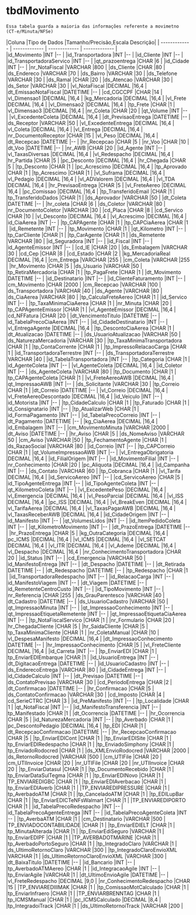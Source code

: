 <!-- TITLE: Dicionário De Dados -->
<!-- SUBTITLE: A quick summary of Dicionario De Dados -->

# tbdMovimento
	Essa tabela guarda a maioria das informações referente a movimetno (CT-e/Minuta/NFSe)

				
|Coluna 	|Tipo de Dados 	|Tamanho/Precisão,Escala 	Descrição|
| ------------- |  ------------- |  ------------- | ------------- | 			
|id_Movimento 	|INT 	|-- 	          |
|id_Transportadora 	|INT 	|-- 	          |
|id_Cliente 	|INT 	|-- 	          |
|id_TransportadoraServico 	|INT 	|-- 	          |
|qt_prazoentrega 	|CHAR 	|6 	          |
|id_Cidade 	|INT 	|-- 	          |
|nr_NotaFiscal 	|VARCHAR 	|800 	          |
|ds_Cliente 	|CHAR 	|80 	          |
|ds_Endereco 	|VARCHAR 	|70 	          |
|ds_Bairro 	|VARCHAR 	|30 	          |
|ds_Telefone 	|VARCHAR 	|30 	          |
|ds_Ramal 	|CHAR 	|20 	          |
|ds_Atencao 	|VARCHAR 	|30 	          |
|ds_Setor 	|VARCHAR 	|30 	          |
|vl_NotaFiscal 	|DECIMAL 	|16,4 	          |
|dt_EmissaoNotaFiscal 	|DATETIME 	|-- 	          |
|cd_CGCCPF 	|CHAR 	|14 	          |
|vl_Dimensao1 	|DECIMAL 	|16,4 	          |
|kg_Mercadoria 	|DECIMAL 	|16,4 	          |
|vl_Frete 	|DECIMAL 	|16,4 	          |
|vl_Dimensao2 	|DECIMAL 	|16,4 	          |
|tp_Frete 	|CHAR 	|1 	          |
|vl_Dimensao3 	|DECIMAL 	|16,4 	          |
|nr_Coleta 	|CHAR 	|20 	          |
|qt_Volume 	|INT 	|-- 	          |
|vl_ExcedenteColeta 	|DECIMAL 	|16,4 	          |
|dt_PrevisaoEntrega 	|DATETIME 	|-- 	          |
|ds_Receptor 	|VARCHAR 	|50 	          |
|vl_ExcedenteEntrega 	|DECIMAL 	|16,4 	          |
|vl_Coleta 	|DECIMAL 	|16,4 	          |
|vl_Entrega 	|DECIMAL 	|16,4 	          |
|nr_DocumentoReceptor 	|CHAR 	|15 	          |
|vl_Peso 	|DECIMAL 	|16,4 	          |
|dt_Recepcao 	|DATETIME 	|-- 	          |
|hr_Recepcao 	|CHAR 	|5 	          |
|nr_Voo 	|CHAR 	|10 	          |
|dt_Voo 	|DATETIME 	|-- 	          |
|nr_AWB 	|CHAR 	|20 	          |
|id_Agente 	|INT 	|-- 	          |
|vl_TaxasDiversas 	|DECIMAL 	|16,4 	          |
|vl_Redespacho 	|DECIMAL 	|16,4 	          |
|hr_Partida 	|CHAR 	|5 	          |
|pc_Desconto 	|DECIMAL 	|16,4 	          |
|hr_Chegada 	|CHAR 	|5 	          |
|tp_Desconto 	|CHAR 	|1 	          |
|pc_Acrescimo 	|DECIMAL 	|16,4 	          |
|tp_Aprovado 	|CHAR 	|1 	          |
|tp_Acrescimo 	|CHAR 	|1 	          |
|vl_Suframa 	|DECIMAL 	|16,4 	          |
|vl_Pedagio 	|DECIMAL 	|16,4 	          |
|vl_ADValorem 	|DECIMAL 	|16,4 	          |
|vl_TDA 	|DECIMAL 	|16,4 	          |
|hr_PrevisaoEntrega 	|CHAR 	|5 	          |
|vl_FreteAereo 	|DECIMAL 	|16,4 	          |
|pc_Comissao 	|DECIMAL 	|16,4 	          |
|tp_TransferidoEmail 	|CHAR 	|1 	          |
|tp_TransferidoDados 	|CHAR 	|1 	          |
|ds_Aprovador 	|VARCHAR 	|50 	          |
|dt_Coleta 	|DATETIME 	|-- 	          |
|hr_coleta 	|CHAR 	|6 	          |
|ds_Coletor 	|VARCHAR 	|80 	          |
|nr_DocumentoColetor 	|VARCHAR 	|30 	          |
|cd_Placa 	|CHAR 	|8 	          |
|cd_Servico 	|CHAR 	|10 	          |
|vl_Desconto 	|DECIMAL 	|16,4 	          |
|vl_Acrescimo 	|DECIMAL 	|16,4 	          |
|id_CiaAerea 	|INT 	|-- 	          |
|tp_CAPAgente 	|CHAR 	|1 	          |
|tp_CAPCiaAerea 	|CHAR 	|1 	          |
|id_Remetente 	|INT 	|-- 	          |
|tp_Movimento 	|CHAR 	|1 	          |
|qt_Kilometro 	|INT 	|-- 	          |
|tp_CarCliente 	|CHAR 	|1 	          |
|tp_CarAgente 	|CHAR 	|1 	          |
|ds_Remetente 	|VARCHAR 	|80 	          |
|id_Seguradora 	|INT 	|-- 	          |
|id_Fiscal 	|INT 	|-- 	          |
|id_AgenteEmissor 	|INT 	|-- 	          |
|cd_IE 	|CHAR 	|20 	          |
|ds_Embalagem 	|VARCHAR 	|30 	          |
|cd_Cep 	|CHAR 	|8 	          |
|cd_Estado 	|CHAR 	|2 	          |
|kg_MercadoriaReal 	|DECIMAL 	|16,4 	          |
|cm_Entrega 	|VARCHAR 	|255 	          |
|cm_Coleta 	|VARCHAR 	|255 	          |
|hr_Movimento 	|CHAR 	|5 	          |
|ds_Usuario 	|VARCHAR 	|50 	          |
|tp_RetiraMercadoria 	|CHAR 	|1 	          |
|tp_PagaFrete 	|CHAR 	|1 	          |
|dt_Movimento 	|DATETIME 	|-- 	          |
|id_Destinatario 	|INT 	|-- 	          |
|id_ClienteFaturamento 	|INT 	|-- 	          |
|cm_Movimento 	|CHAR 	|2000 	          |
|cm_Recepcao 	|VARCHAR 	|100 	          |
|ds_Transportadora 	|VARCHAR 	|40 	          |
|ds_Agente 	|VARCHAR 	|80 	          |
|ds_CiaAerea 	|VARCHAR 	|80 	          |
|tp_CalculaFreteAereo 	|CHAR 	|1 	          |
|id_Servico 	|INT 	|-- 	          |
|tp_TaxaMinimaCiaAerea 	|CHAR 	|1 	          |
|nr_Minuta 	|CHAR 	|20 	          |
|tp_CAPAgenteEmissor 	|CHAR 	|1 	          |
|vl_AgenteEmissor 	|DECIMAL 	|16,4 	          |
|cd_NFFatura 	|CHAR 	|20 	          |
|dt_VencimentoTitulo 	|DATETIME 	|-- 	          |
|id_TabelaPrecoCiaAerea 	|INT 	|-- 	          |
|id_CidadeDestinatario 	|INT 	|-- 	          |
|vl_EntregaAgente 	|DECIMAL 	|16,4 	          |
|tp_DescontoCiaAerea 	|CHAR 	|1 	          |
|dt_Atualizacao 	|DATETIME 	|-- 	          |
|ds_UsuarioAtualizacao 	|VARCHAR 	|50 	          |
|ds_NaturezaMercadoria 	|VARCHAR 	|30 	          |
|tp_TaxaMinimaTransportadora 	|CHAR 	|1 	          |
|tp_ContaCorrente 	|CHAR 	|1 	          |
|tp_ImpressoRelacaoCarga 	|CHAR 	|1 	          |
|id_TransportadoraTerrestre 	|INT 	|-- 	          |
|ds_TransportadoraTerrestre 	|VARCHAR 	|40 	          |
|id_TabelaTransportadora 	|INT 	|-- 	          |
|tp_Categoria 	|CHAR 	|1 	          |
|id_AgenteColeta 	|INT 	|-- 	          |
|vl_AgenteColeta 	|DECIMAL 	|16,4 	          |
|id_Coletor 	|INT 	|-- 	          |
|ds_AgenteColeta 	|VARCHAR 	|80 	          |
|tp_Documento 	|CHAR 	|1 	          |
|tp_CAPAgenteColeta 	|CHAR 	|1 	          |
|vl_FreteAereoAWB 	|DECIMAL 	|16,4 	          |
|qt_ImpressaoAWB 	|INT 	|-- 	          |
|ds_Solicitante 	|VARCHAR 	|30 	          |
|tp_Correio 	|CHAR 	|1 	          |
|dt_Correio 	|DATETIME 	|-- 	          |
|vl_Correio 	|DECIMAL 	|16,4 	          |
|vl_FreteAereoDescontado 	|DECIMAL 	|16,4 	          |
|id_Veiculo 	|INT 	|-- 	          |
|id_Motorista 	|INT 	|-- 	          |
|tp_CidadeCalculo 	|CHAR 	|1 	          |
|tp_Faturado 	|CHAR 	|1 	          |
|id_Consignatario 	|INT 	|-- 	          |
|tp_AtualizarWeb 	|CHAR 	|1 	          |
|id_FormaPagamento 	|INT 	|-- 	          |
|id_TabelaPrecoCorreio 	|INT 	|-- 	          |
|dt_Pagamento 	|DATETIME 	|-- 	          |
|kg_CiaAerea 	|DECIMAL 	|16,4 	          |
|id_Embalagem 	|INT 	|-- 	          |
|cm_MovimentoMinuta 	|VARCHAR 	|2000 	          |
|dt_Aviso 	|DATETIME 	|-- 	          |
|hr_Aviso 	|CHAR 	|5 	          |
|ds_NomeAviso 	|VARCHAR 	|50 	          |
|cm_Aviso 	|VARCHAR 	|50 	          |
|tp_FechamentoAgente 	|CHAR 	|1 	          |
|ds_RazaoSocial 	|VARCHAR 	|80 	          |
|id_Correio 	|INT 	|-- 	          |
|tp_CAPCorreio 	|CHAR 	|1 	          |
|qt_VolumeImpressaoAWB 	|INT 	|-- 	          |
|vl_EntregaObrigatoria 	|DECIMAL 	|16,4 	          |
|id_FilialOrigem 	|INT 	|-- 	          |
|id_MovimentoFilial 	|INT 	|-- 	          |
|nr_Conhecimento 	|CHAR 	|20 	          |
|pc_Aliquota 	|DECIMAL 	|16,4 	          |
|id_Campanha 	|INT 	|-- 	          |
|ds_Contato 	|VARCHAR 	|60 	          |
|tp_Cobranca 	|CHAR 	|1 	          |
|vl_Tarifa 	|DECIMAL 	|16,4 	          |
|id_ServicoAereo 	|INT 	|-- 	          |
|cd_ServicoAereo 	|CHAR 	|5 	          |
|id_TipoAgenteEntrega 	|INT 	|-- 	          |
|id_TipoAgenteColeta 	|INT 	|-- 	          |
|qt_KilometroColeta 	|INT 	|-- 	          |
|vl_ExcedentePeso 	|DECIMAL 	|16,4 	          |
|vl_Emergencia 	|DECIMAL 	|16,4 	          |
|vl_PesoParcial 	|DECIMAL 	|16,4 	          |
|vl_ISS 	|DECIMAL 	|16,4 	          |
|pc_ISS 	|DECIMAL 	|16,4 	          |
|vl_BreakEven 	|DECIMAL 	|16,4 	          |
|vl_TarifaAerea 	|DECIMAL 	|16,4 	          |
|vl_TaxasPagarAWB 	|DECIMAL 	|16,4 	          |
|vl_TaxasReceberAWB 	|DECIMAL 	|16,4 	          |
|id_CidadeOrigem 	|INT 	|-- 	          |
|id_Manifesto 	|INT 	|-- 	          |
|qt_VolumesLidos 	|INT 	|-- 	          |
|id_ItemPedidoColeta 	|INT 	|-- 	          |
|qt_KilometroMovimento 	|INT 	|-- 	          |
|dt_PrazoEntrega 	|DATETIME 	|-- 	          |
|hr_PrazoEntrega 	|CHAR 	|5 	          |
|kg_OutraCategoria 	|DECIMAL 	|16,4 	          |
|pc_ICMS 	|DECIMAL 	|16,4 	          |
|vl_ICMS 	|DECIMAL 	|16,4 	          |
|vl_SETCAT 	|DECIMAL 	|16,4 	          |
|vl_ITR 	|DECIMAL 	|16,4 	          |
|vl_Ademe 	|DECIMAL 	|16,4 	          |
|vl_Despacho 	|DECIMAL 	|16,4 	          |
|nr_ConhecimentoTransportadora 	|CHAR 	|20 	          |
|id_Status 	|INT 	|-- 	          |
|cd_Emergencia 	|VARCHAR 	|50 	          |
|id_ManifestoEntrega 	|INT 	|-- 	          |
|dt_Despacho 	|DATETIME 	|-- 	          |
|dt_Retirada 	|DATETIME 	|-- 	          |
|dt_Redespacho 	|DATETIME 	|-- 	          |
|tp_Redespacho 	|CHAR 	|1 	          |
|id_TransportadoraRedespacho 	|INT 	|-- 	          |
|id_RelacaoCarga 	|INT 	|-- 	          |
|id_ManifestoViagem 	|INT 	|-- 	          |
|dt_Viagem 	|DATETIME 	|-- 	          |
|id_RemetenteCentroCusto 	|INT 	|-- 	          |
|id_TipoMovimento 	|INT 	|-- 	          |
|nr_Referencia 	|CHAR 	|255 	          |
|ds_GrauParentesco 	|VARCHAR 	|40 	          |
|dt_Cadastro 	|DATETIME 	|-- 	          |
|ds_UsuarioCadastro 	|VARCHAR 	|50 	          |
|qt_ImpressaoMinuta 	|INT 	|-- 	          |
|qt_ImpressaoConhecimento 	|INT 	|-- 	          |
|qt_ImpressaoEtiquetaRemetente 	|INT 	|-- 	          |
|qt_ImpressaoEtiquetaCiaAerea 	|INT 	|-- 	          |
|tp_NotaFiscalServico 	|CHAR 	|1 	          |
|nr_Formulario 	|CHAR 	|20 	          |
|hr_ChegadaCliente 	|CHAR 	|5 	          |
|hr_SaidaCliente 	|CHAR 	|5 	          |
|tp_TaxaMinimaCliente 	|CHAR 	|1 	          |
|nr_ColetaManual 	|CHAR 	|10 	          |
|vl_DespesaManifesto 	|DECIMAL 	|16,4 	          |
|dt_ImpressaoConhecimento 	|DATETIME 	|-- 	          |
|hr_ImpressaoConhecimento 	|CHAR 	|5 	          |
|vl_FreteCliente 	|DECIMAL 	|16,4 	          |
|id_Carreta 	|INT 	|-- 	          |
|tp_EnviarEDI 	|CHAR 	|1 	          |
|tp_EnviarEDIEmbarque 	|CHAR 	|1 	          |
|id_UsuarioEntrega 	|INT 	|-- 	          |
|dt_DigitacaoEntrega 	|DATETIME 	|-- 	          |
|id_UsuarioCadastro 	|INT 	|-- 	          |
|ds_EnderecoEntrega 	|VARCHAR 	|80 	          |
|id_CidadeEntrega 	|INT 	|-- 	          |
|id_CidadeCalculo 	|INT 	|-- 	          |
|dt_Previsao 	|DATETIME 	|-- 	          |
|ds_ContatoPrevisao 	|VARCHAR 	|30 	          |
|cd_PeriodoEntrega 	|CHAR 	|2 	          |
|dt_Confirmacao 	|DATETIME 	|-- 	          |
|hr_Confirmacao 	|CHAR 	|5 	          |
|ds_ContatoConfirmacao 	|VARCHAR 	|30 	          |
|cd_Imposto 	|CHAR 	|4 	          |
|cd_SerieCTRC 	|CHAR 	|3 	          |
|id_PreManifesto 	|INT 	|-- 	          |
|tp_Localidade 	|CHAR 	|1 	          |
|qt_NotaFiscal 	|INT 	|-- 	          |
|id_ManifestoTransferencia 	|INT 	|-- 	          |
|tp_Manifestado 	|CHAR 	|1 	          |
|dt_Ocorrencia 	|DATETIME 	|-- 	          |
|hr_Ocorrencia 	|CHAR 	|5 	          |
|id_NaturezaMercadoria 	|INT 	|-- 	          |
|tp_Averbado 	|CHAR 	|1 	          |
|pc_DescontoPedagio 	|DECIMAL 	|16,4 	          |
|tp_EDI 	|CHAR 	|1 	          |
|dt_RecepcaoConfirmacao 	|DATETIME 	|-- 	          |
|hr_RecepcaoConfirmacao 	|CHAR 	|5 	          |
|tp_EnviarEDICont 	|CHAR 	|1 	          |
|tp_EnviarEDISite 	|CHAR 	|1 	          |
|tp_EnviarEDIRedespacho 	|CHAR 	|1 	          |
|tp_EnviadoSimphony 	|CHAR 	|1 	          |
|tp_EnviadoRodocred 	|CHAR 	|1 	          |
|ds_XMLEnvioRodocred 	|VARCHAR 	|2000 	          |
|ds_RetornoRodocred 	|VARCHAR 	|500 	          |
|cm_UTIFile 	|CHAR 	|20 	          |
|cm_UTIInvoice 	|CHAR 	|20 	          |
|nr_UTIFile 	|CHAR 	|20 	          |
|nr_UTIInvoice 	|CHAR 	|20 	          |
|tp_EnviarDatasul 	|CHAR 	|1 	          |
|tp_DocumentoRecebido 	|CHAR 	|1 	          |
|tp_EnviarDataSulTegma 	|CHAR 	|1 	          |
|tp_EnviarEDINovo 	|CHAR 	|1 	          |
|TP_ENVIAREDIGBC 	|CHAR 	|1 	          |
|tp_EnviarEDIAverbacao 	|CHAR 	|1 	          |
|tp_EnviarEDIAverb 	|CHAR 	|1 	          |
|TP_ENVIAREDIPRESSURE 	|CHAR 	|1 	          |
|tp_AverbadoATM 	|CHAR 	|1 	          |
|tp_CanceladoATM 	|CHAR 	|1 	          |
|tp_EDILupBar 	|CHAR 	|1 	          |
|tp_EnviarEDICTeNFsWalmart 	|CHAR 	|1 	          |
|TP_ENVIAREDIPORTO 	|CHAR 	|1 	          |
|id_TabelaPrecoRedespacho 	|INT 	|-- 	          |
|id_TabelaPrecoAgenteEntrega 	|INT 	|-- 	          |
|id_TabelaPrecoAgenteColeta 	|INT 	|-- 	          |
|tp_AverbaATM 	|CHAR 	|1 	          |
|cm_Destinatario 	|VARCHAR 	|500 	          |
|TP_ENVIADOCONTABILIDADE 	|CHAR 	|1 	          |
|tp_EnviarEDIELT 	|CHAR 	|1 	          |
|tp_MinutaAlterada 	|CHAR 	|1 	          |
|tp_EnviarEdiSeguro 	|VARCHAR 	|1 	          |
|tp_EnviarEDIPF 	|CHAR 	|1 	          |
|TP_AVERBADOTMARINE 	|CHAR 	|1 	          |
|tp_AverbadoPortoSeguro 	|CHAR 	|1 	          |
|tp_IntegradoClaro 	|VARCHAR 	|1 	          |
|ds_UltimoRetornoClaro 	|VARCHAR 	|300 	          |
|tp_IntegradoClaroEnvioXML 	|VARCHAR 	|1 	          |
|ds_UltimoRetornoClaroEnvioXML 	|VARCHAR 	|300 	          |
|dt_BaixaTitulo 	|DATETIME 	|-- 	          |
|id_Bancario 	|INT 	|-- 	          |
|tp_AverbadoATMAereo 	|CHAR 	|1 	          |
|id_IntegracaoAgile 	|INT 	|-- 	          |
|tp_EnviarAgile 	|VARCHAR 	|1 	          |
|dt_UltimoEnvioAgile 	|DATETIME 	|-- 	          |
|vl_FreteRedespacho 	|DECIMAL 	|9,0 	          |
|nr_ConhecimentoRedespacho 	|CHAR 	|15 	          |
|TP_ENVIAREDIIIMAK 	|CHAR 	|1 	          |
|tp_ComissaoMotCalculado 	|CHAR 	|1 	          |
|tp_EnviarInfraero 	|CHAR 	|1 	          |
|TP_ENVIARBRENNTAG 	|CHAR 	|1 	          |
|tp_ICMSManual 	|CHAR 	|1 	          |
|pc_ICMSCalculado 	|DECIMAL 	|8,4 	          |
|tp_IntegradoiTrack 	|CHAR 	|1 	          |
|ds_UltimoRetornoiTrack 	|VARCHAR 	|200 	          |